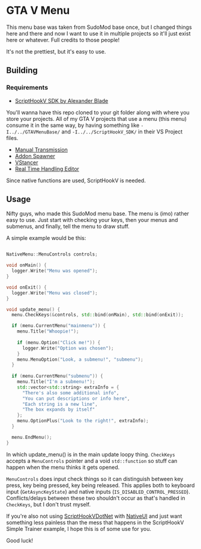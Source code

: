 # GTA V Menu   

This menu base was taken from SudoMod base once, but I changed things here and there and now I want to use it in multiple projects so it'll just exist here or whatever. Full credits to those people!

It's not the prettiest, but it's easy to use.

## Building

### Requirements
* [ScriptHookV SDK by Alexander Blade](http://www.dev-c.com/gtav/scripthookv/)

You'll wanna have this repo cloned to your git folder along with where you store your projects. All of my GTA V projects that use a menu (this menu) consume it in the same way, by having something like `-I../../GTAVMenuBase/` and `-I../../ScriptHookV_SDK/` in their VS Project files.

* [Manual Transmission](https://github.com/E66666666/GTAVManualTransmission)
* [Addon Spawner](https://github.com/E66666666/GTAVAddonLoader)
* [VStancer](https://github.com/E66666666/GTAVStancer)
* [Real Time Handling Editor](https://github.com/E66666666/GTAVHandlingEditor)

Since native functions are used, ScriptHookV is needed.

## Usage

Nifty guys, who made this SudoMod menu base. The menu is (imo) rather easy to use. Just start with checking your keys, then your menus and submenus, and finally, tell the menu to draw stuff.

A simple example would be this:

```c++

NativeMenu::MenuControls controls;

void onMain() {
  logger.Write("Menu was opened");
}

void onExit() {
  logger.Write("Menu was closed");
}

void update_menu() {
  menu.CheckKeys(&controls, std::bind(onMain), std::bind(onExit));

  if (menu.CurrentMenu("mainmenu")) {
    menu.Title("Whoopie!");
    
    if (menu.Option("Click me!")) {
      logger.Write("Option was chosen");
    }
    menu.MenuOption("Look, a submenu!", "submenu");
  }
  
  if (menu.CurrentMenu("submenu")) {
    menu.Title("I'm a submenu!");
    std::vector<std::string> extraInfo = {
      "There's also some additional info",
      "You can put descriptions or info here",
      "Each string is a new line",
      "The box expands by itself"
    };
    menu.OptionPlus("Look to the right!", extraInfo);
  }

  menu.EndMenu();
}
```

In which update_menu() is in the main update loopy thing. `CheckKeys` accepts a `MenuControls` pointer and a void `std::function` so stuff can happen when the menu thinks it gets opened.

`MenuControls` does input check things so it can distinguish between key press, key being pressed, key being released. This applies both to keyboard input (`GetAsyncKeyState`) and native inputs (`IS_DISABLED_CONTROL_PRESSED`). Conflicts/delays between these two shouldn't occur as that's handled in `CheckKeys`, but I don't trust myself.

If you're also not using [ScriptHookVDotNet](https://github.com/crosire/scripthookvdotnet) with [NativeUI](https://github.com/Guad/NativeUI) and just want something less painless than the mess that happens in the ScriptHookV Simple Trainer example, I hope this is of some use for you.

Good luck! 

